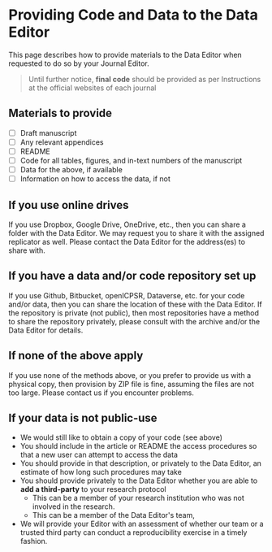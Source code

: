 # Providing Code and Data to the Data Editor

This page describes how to provide materials to the Data Editor when requested to do so by your Journal Editor. 

> Until further notice, **final code** should be provided as per Instructions at the official websites of each journal

## Materials to provide
- [ ] Draft manuscript
- [ ] Any relevant appendices
- [ ] README
- [ ] Code for all tables, figures, and in-text numbers of the manuscript
- [ ] Data for the above, if available
- [ ] Information on how to access the data, if not

## If you use online drives
If you use Dropbox, Google Drive, OneDrive, etc., then you can share a folder with the  Data Editor. We may request you to share it with the assigned replicator as well. Please contact the Data Editor for the address(es) to share with. 

## If you have a data and/or code repository set up
If you use Github, Bitbucket, openICPSR, Dataverse, etc. for your code and/or data, then you can share the location of these with the  Data Editor. If the repository is private (not public), then most repositories have a method to share the repository privately, please consult with the archive and/or the Data Editor for details.

## If none of the above apply
If you use none of the methods above, or you prefer to provide us with a physical copy, then provision by ZIP file is fine, assuming the files are not too large. Please contact us if you encounter problems.

## If your data is not public-use
- We would still like to obtain a copy of your code (see above)
- You should include in the article or README the access procedures so that a new user can attempt to access the data
- You should provide in that description, or privately to the Data Editor, an estimate of how long such procedures may take
- You should provide privately to the Data Editor whether you are able to **add a third-party** to your research protocol
  - This can be a member of your research institution who was not involved in the research.
  - This can be a member of the Data Editor's team, 
- We will provide your Editor with an assessment of whether our team or a trusted third party can conduct a reproducibility exercise in a timely fashion. 

